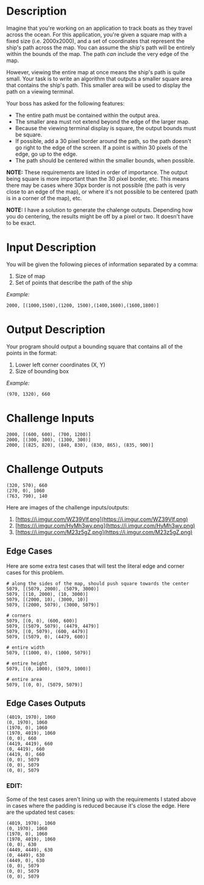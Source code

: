 # Description
Imagine that you're working on an application to track boats as they travel across the ocean.  For this application, you're given a square map with a fixed size (i.e. 2000x2000), and a set of coordinates that represent the ship's path across the map.  You can assume the ship's path will be entirely within the bounds of the map.  The path *can* include the very edge of the map.

However, viewing the entire map at once means the ship's path is quite small.  Your task is to write an algorithm that outputs a smaller square area that contains the ship's path.  This smaller area will be used to display the path on a viewing terminal.  

Your boss has asked for the following features:    

* The entire path must be contained within the output area.
* The smaller area must not extend beyond the edge of the larger map.
* Because the viewing terminal display is square, the output bounds must be square.
* If possible, add a 30 pixel border around the path, so the path doesn't go right to the edge of the screen.  If a point is within 30 pixels of the edge, go up to the edge.
* The path should be centered within the smaller bounds, when possible.

**NOTE:**  These requirements are listed in order of importance.  The output being square is more important than the 30 pixel border, etc.  This means there may be cases where 30px border is not possible (the path is very close to an edge of the map), or where it's not possible to be centered (path is in a corner of the map), etc.

**NOTE:** I have a solution to generate the chalenge outputs.  Depending how you do centering, the results might be off by a pixel or two.  It doesn't have to be exact.


# Input Description
You will be given the following pieces of information separated by a comma:

1. Size of map
3. Set of points that describe the path of the ship

*Example:*

    2000, [(1000,1500),(1200, 1500),(1400,1600),(1600,1800)]


# Output Description
Your program should output a bounding square that contains all of the points in the format:

1. Lower left corner coordinates (X, Y)
2. Size of bounding box        

*Example:*

    (970, 1320), 660

# Challenge Inputs

    2000, [(600, 600), (700, 1200)]
    2000, [(300, 300), (1300, 300)]
    2000, [(825, 820), (840, 830), (830, 865), (835, 900)]
    

# Challenge Outputs

    (320, 570), 660
    (270, 0), 1060
    (763, 790), 140

Here are images of the challenge inputs/outputs:   
 
1. [https://i.imgur.com/WZ39Vlf.png](https://i.imgur.com/WZ39Vlf.png)
2. [https://i.imgur.com/HyMh3wv.png](https://i.imgur.com/HyMh3wv.png)
3. [https://i.imgur.com/M23z5gZ.png](https://i.imgur.com/M23z5gZ.png)

    
## Edge Cases
Here are some extra test cases that will test the literal edge and corner cases for this problem.

    # along the sides of the map, should push square towards the center
    5079, [(5079, 2000), (5079, 3000)]
    5079, [(10, 2000), (10, 3000)]
    5079, [(2000, 10), (3000, 10)]
    5079, [(2000, 5079), (3000, 5079)]

    # corners
    5079, [(0, 0), (600, 600)]
    5079, [(5079, 5079), (4479, 4479)]
    5079, [(0, 5079), (600, 4479)]
    5079, [(5079, 0), (4479, 600)]

    # entire width
    5079, [(1000, 0), (1000, 5079)]

    # entire height
    5079, [(0, 1000), (5079, 1000)]

    # entire area
    5079, [(0, 0), (5079, 5079)]


## Edge Cases Outputs

    (4019, 1970), 1060
    (0, 1970), 1060
    (1970, 0), 1060
    (1970, 4019), 1060
    (0, 0), 660
    (4419, 4419), 660
    (0, 4419), 660
    (4419, 0), 660
    (0, 0), 5079
    (0, 0), 5079
    (0, 0), 5079


### EDIT:
Some of the test cases aren't lining up with the requirements I stated above in cases where the padding is reduced because it's close the edge.  Here are the updated test cases:


    (4019, 1970), 1060
    (0, 1970), 1060
    (1970, 0), 1060
    (1970, 4019), 1060
    (0, 0), 630
    (4449, 4449), 630
    (0, 4449), 630
    (4449, 0), 630
    (0, 0), 5079
    (0, 0), 5079
    (0, 0), 5079
